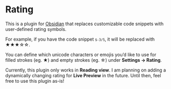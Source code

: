 # Rating
This is a plugin for [Obsidian](https://obsidian.md/) that replaces customizable code snippets with user-defined rating symbols.

For example, if you have the code snippet <code>`$-3/5`</code>, it will be replaced with ★★★☆☆.

You can define which unicode characters or emojis you’d like to use for filled strokes (eg. ★) and empty strokes (eg. ☆) under **Settings → Rating**.

Currently, this plugin only works in **Reading view**. I am planning on adding a dynamically changing rating for **Live Preview** in the future. Until then, feel free to use this plugin as-is!